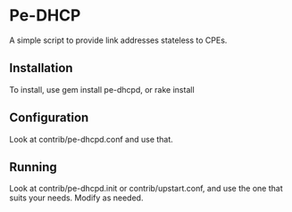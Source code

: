 Pe-DHCP
==========================================================
A simple script to provide link addresses stateless to CPEs.

Installation
------------
To install, use gem install pe-dhcpd, or rake install

Configuration
-------------
Look at contrib/pe-dhcpd.conf and use that.

Running
-------
Look at contrib/pe-dhcpd.init or contrib/upstart.conf, and use 
the one that suits your needs. Modify as needed.

